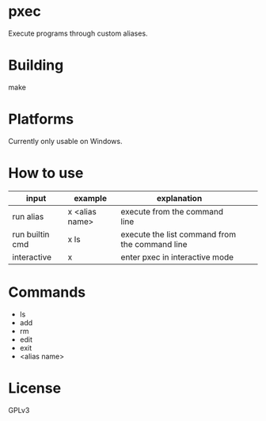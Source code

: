 # pxec
Execute programs through custom aliases.

# Building
make

# Platforms
Currently only usable on Windows.

# How to use
| input            | example          | explanation                                      |   |     |
|------------------|------------------|--------------------------------------------------|---|-----|
| run alias        | x \<alias name\> | execute <alias> from the command line            |   |     |
| run builtin cmd  | x ls             | execute the list command from the command line   |   |     |
| interactive      | x                | enter pxec in interactive mode                   |   |     |

# Commands
* ls
* add
* rm
* edit
* exit
* \<alias name\>

# License
GPLv3
